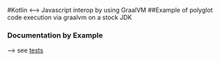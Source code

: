 #Kotlin <--> Javascript interop by using GraalVM
##Example of polyglot code execution via graalvm on a stock JDK

### Documentation by Example
--> see [tests](src/test/kotlin/it/skrape/JavascriptEngineTest.kt) 

